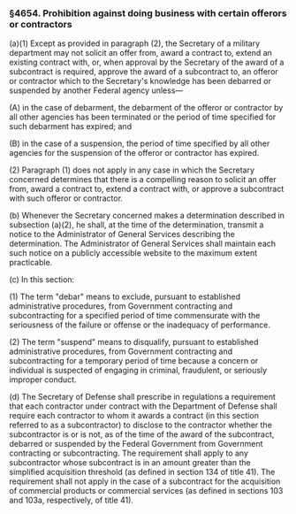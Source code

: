 ### §4654. Prohibition against doing business with certain offerors or contractors ###

(a)(1) Except as provided in paragraph (2), the Secretary of a military department may not solicit an offer from, award a contract to, extend an existing contract with, or, when approval by the Secretary of the award of a subcontract is required, approve the award of a subcontract to, an offeror or contractor which to the Secretary's knowledge has been debarred or suspended by another Federal agency unless—

(A) in the case of debarment, the debarment of the offeror or contractor by all other agencies has been terminated or the period of time specified for such debarment has expired; and

(B) in the case of a suspension, the period of time specified by all other agencies for the suspension of the offeror or contractor has expired.

(2) Paragraph (1) does not apply in any case in which the Secretary concerned determines that there is a compelling reason to solicit an offer from, award a contract to, extend a contract with, or approve a subcontract with such offeror or contractor.

(b) Whenever the Secretary concerned makes a determination described in subsection (a)(2), he shall, at the time of the determination, transmit a notice to the Administrator of General Services describing the determination. The Administrator of General Services shall maintain each such notice on a publicly accessible website to the maximum extent practicable.

(c) In this section:

(1) The term "debar" means to exclude, pursuant to established administrative procedures, from Government contracting and subcontracting for a specified period of time commensurate with the seriousness of the failure or offense or the inadequacy of performance.

(2) The term "suspend" means to disqualify, pursuant to established administrative procedures, from Government contracting and subcontracting for a temporary period of time because a concern or individual is suspected of engaging in criminal, fraudulent, or seriously improper conduct.

(d) The Secretary of Defense shall prescribe in regulations a requirement that each contractor under contract with the Department of Defense shall require each contractor to whom it awards a contract (in this section referred to as a subcontractor) to disclose to the contractor whether the subcontractor is or is not, as of the time of the award of the subcontract, debarred or suspended by the Federal Government from Government contracting or subcontracting. The requirement shall apply to any subcontractor whose subcontract is in an amount greater than the simplified acquisition threshold (as defined in section 134 of title 41). The requirement shall not apply in the case of a subcontract for the acquisition of commercial products or commercial services (as defined in sections 103 and 103a, respectively, of title 41).
